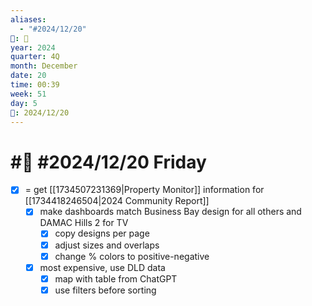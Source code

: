 ```yaml
---
aliases:
  - "#2024/12/20"
📁: 📅
year: 2024
quarter: 4Q
month: December
date: 20
time: 00:39
week: 51
day: 5
📅: 2024/12/20
---
```

# #📅 #2024/12/20 Friday

- [x] = get [[1734507231369|Property Monitor]] information for [[1734418246504|2024 Community Report]]
	- [x] make dashboards match Business Bay design for all others and DAMAC Hills 2 for TV
		- [x] copy designs per page
		- [x] adjust sizes and overlaps
		- [x] change % colors to positive-negative
	- [x] most expensive, use DLD data
		- [x] map with table from ChatGPT
		- [x] use filters before sorting
